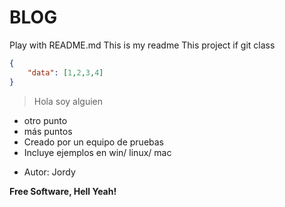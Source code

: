 # BLOG
Play with README.md
This is my readme
This project if git class

``` json
{
    "data": [1,2,3,4]
}
````
> Hola soy alguien

* otro punto
* más puntos
* Creado por un equipo de pruebas
* Incluye ejemplos en win/ linux/ mac

- Autor: Jordy

**Free Software, Hell Yeah!**